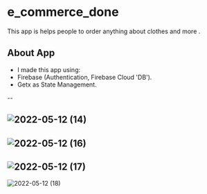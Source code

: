 # e_commerce_done

This app is helps people to order anything about clothes and more .

## About App
* I made this app using:
* Firebase (Authentication, Firebase Cloud 'DB').
* Getx as State Management.

--

![2022-05-12 (14)](https://user-images.githubusercontent.com/67846468/168126422-da54457b-23a8-477e-9562-1fc223bd6a8e.png)
--
![2022-05-12 (16)](https://user-images.githubusercontent.com/67846468/168126805-13eb6ed1-7635-47cb-866c-a14ab201e9a2.png)
--
![2022-05-12 (17)](https://user-images.githubusercontent.com/67846468/168127053-0b32eff0-e2cb-47eb-9bf3-d4ee27644095.png)
--

![2022-05-12 (18)](https://user-images.githubusercontent.com/67846468/168127327-cb3db8ca-4ee7-49b6-8cc2-fcf1ff1770bb.png)
